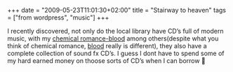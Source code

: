 +++
date = "2009-05-23T11:01:30+02:00"
title = "Stairway to heaven"
tags = ["from wordpress", "music"]
+++

I recently discovered, not only do the local library have CD’s full of modern music, with my [chemical romance-blood](http://www.youtube.com/watch?v=9CB4obgXtw4) among others(despite what you think of chemical romance, [blood](http://www.youtube.com/watch?v=9CB4obgXtw4) really is different), they also have a complete collection of sound fx CD’s. I guess I dont have to spend some of my hard earned money on thoose sorts of CD’s when I can borrow 🙂
